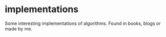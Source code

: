 # implementations
Some interesting implementations of algorithms. Found in books, blogs or made by me.
